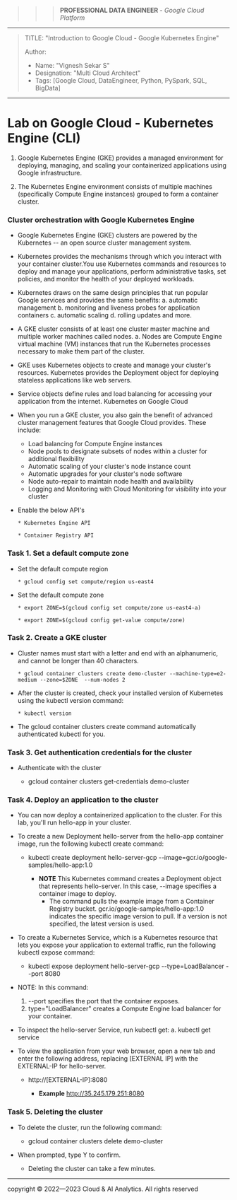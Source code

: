 >>> **PROFESSIONAL DATA ENGINEER** - *Google Cloud Platform*
------------------------

> TITLE: "Introduction to Google Cloud - Google Kubernetes Engine"
> 
> Author:
  >- Name: "Vignesh Sekar S"
  >- Designation: "Multi Cloud Architect"
  >- Tags: [Google Cloud, DataEngineer, Python, PySpark, SQL, BigData]

-------------------------------------------------------------------------------------------------------------------

# Lab on Google Cloud -  Kubernetes Engine (CLI)

1. Google Kubernetes Engine (GKE) provides a managed environment for deploying, managing, and scaling your containerized applications using Google infrastructure.
   
2. The Kubernetes Engine environment consists of multiple machines (specifically Compute Engine instances) grouped to form a container cluster.

### Cluster orchestration with Google Kubernetes Engine

* Google Kubernetes Engine (GKE) clusters are powered by the Kubernetes -- an open source cluster management system.
  
* Kubernetes provides the mechanisms through which you interact with your container cluster.You use Kubernetes commands and resources to deploy and manage your applications, perform administrative tasks, set policies, and monitor the health of your deployed workloads.
  
* Kubernetes draws on the same design principles that run popular Google services and provides the same benefits:
    a. automatic management 
    b. monitoring and liveness probes for application containers 
    c. automatic scaling 
    d. rolling updates and more.

* A GKE cluster consists of at least one cluster master machine and multiple worker machines called nodes. a. Nodes are Compute Engine virtual machine (VM) instances that run the Kubernetes processes necessary to make them part of the cluster.
  
* GKE uses Kubernetes objects to create and manage your cluster's resources. Kubernetes provides the Deployment object for deploying stateless applications like web servers.
  
* Service objects define rules and load balancing for accessing your application from the internet.
Kubernetes on Google Cloud

* When you run a GKE cluster, you also gain the benefit of advanced cluster management features that Google Cloud provides. These include:

    * Load balancing for Compute Engine instances
    * Node pools to designate subsets of nodes within a cluster for additional flexibility
    * Automatic scaling of your cluster's node instance count
    * Automatic upgrades for your cluster's node software
    * Node auto-repair to maintain node health and availability
    * Logging and Monitoring with Cloud Monitoring for visibility into your cluster

* Enable the below API's

      * Kubernetes Engine API
      
      * Container Registry API

### Task 1. Set a default compute zone

* Set the default compute region 
  
      * gcloud config set compute/region us-east4
  
* Set the default compute zone 
  
      * export ZONE=$(gcloud config set compute/zone us-east4-a) 
  
      * export ZONE=$(gcloud config get-value compute/zone)


### Task 2. Create a GKE cluster

* Cluster names must start with a letter and end with an alphanumeric, and cannot be longer than 40 characters.
  
      * gcloud container clusters create demo-cluster --machine-type=e2-medium --zone=$ZONE  --num-nodes 2

* After the cluster is created, check your installed version of Kubernetes using the kubectl version command:
  
      * kubectl version

* The gcloud container clusters create command automatically authenticated kubectl for you.


### Task 3. Get authentication credentials for the cluster

*  Authenticate with the cluster 
  
      *  gcloud container clusters get-credentials demo-cluster


### Task 4. Deploy an application to the cluster

* You can now deploy a containerized application to the cluster. For this lab, you'll run hello-app in your cluster.

* To create a new Deployment hello-server from the hello-app container image, run the following kubectl create command: 
  
    * kubectl create deployment hello-server-gcp --image=gcr.io/google-samples/hello-app:1.0

        * **NOTE** This Kubernetes command creates a Deployment object that represents hello-server. In this case, --image specifies a container image to deploy. 
          * The command pulls the example image from a Container Registry bucket. gcr.io/google-samples/hello-app:1.0 indicates the specific image version to pull. If a version is not specified, the latest version is used.

* To create a Kubernetes Service, which is a Kubernetes resource that lets you expose your application to external traffic, run the following kubectl expose command:
  
    * kubectl expose deployment hello-server-gcp --type=LoadBalancer --port 8080

* NOTE: In this command: 
  
    1. --port specifies the port that the container exposes. 
    2.  type="LoadBalancer" creates a Compute Engine load balancer for your container.

* To inspect the hello-server Service, run kubectl get: a. kubectl get service

* To view the application from your web browser, open a new tab and enter the following address, replacing [EXTERNAL IP] with the EXTERNAL-IP for hello-server.
  
    *  http://[EXTERNAL-IP]:8080 
  
       *  **Example** http://35.245.179.251:8080

### Task 5. Deleting the cluster

* To delete the cluster, run the following command: 
  
    * gcloud container clusters delete demo-cluster
  
* When prompted, type Y to confirm. 
  
    * Deleting the cluster can take a few minutes.


--------------------------------------------------------------------------------------------------------------------

  <div class="footer">
              copyright © 2022—2023 Cloud & AI Analytics. 
                                      All rights reserved
          </div>